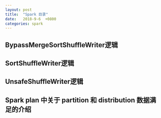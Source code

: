 ```yaml
---
layout: post
title:  "Spark 目录"
date:   2018-9-6  +0800
categories: spark 
---
```


## BypassMergeSortShuffleWriter逻辑
## SortShuffleWriter逻辑
## UnsafeShuffleWriter逻辑
## Spark plan 中关于 partition 和 distribution 数据满足的介绍